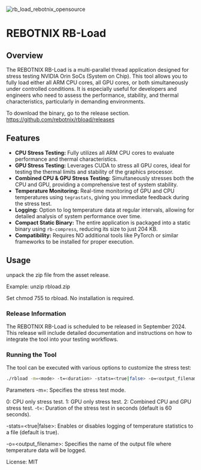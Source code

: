 ![rb_load_rebotnix_opensource](https://github.com/user-attachments/assets/e1dc4f22-664e-465e-93ee-5ffaf1c2645b)

# REBOTNIX RB-Load

## Overview

The REBOTNIX RB-Load is a multi-parallel thread application designed for stress testing NVIDIA Orin SoCs (System on Chip). This tool allows you to fully load either all ARM CPU cores, all GPU cores, or both simultaneously under controlled conditions. It is especially useful for developers and engineers who need to assess the performance, stability, and thermal characteristics, particularly in demanding environments.

To download the binary, go to the release section.
https://github.com/rebotnix/rbload/releases

## Features

- **CPU Stress Testing:** Fully utilizes all ARM CPU cores to evaluate performance and thermal characteristics.
- **GPU Stress Testing:** Leverages CUDA to stress all GPU cores, ideal for testing the thermal limits and stability of the graphics processor.
- **Combined CPU & GPU Stress Testing:** Simultaneously stresses both the CPU and GPU, providing a comprehensive test of system stability.
- **Temperature Monitoring:** Real-time monitoring of GPU and CPU temperatures using `tegrastats`, giving you immediate feedback during the stress test.
- **Logging:** Option to log temperature data at regular intervals, allowing for detailed analysis of system performance over time.
- **Compact Static Binary:** The entire application is packaged into a static binary using `rb-compress`, reducing its size to just 204 KB.
- **Compatibility:** Requires NO additional tools like PyTorch or similar frameworks to be installed for proper execution.

## Usage
unpack the zip file from the asset release.

Example:
unzip rbload.zip

Set chmod 755 to rbload. No installation is required.


### Release Information

The REBOTNIX RB-Load is scheduled to be released in September 2024. This release will include detailed documentation and instructions on how to integrate the tool into your testing workflows.

### Running the Tool

The tool can be executed with various options to customize the stress test:

```bash
./rbload -m=<mode> -t=<duration> -stats=<true|false> -o=<output_filename>
```

Parameters
-m=<mode>: Specifies the stress test mode.

0: CPU only stress test.
1: GPU only stress test.
2: Combined CPU and GPU stress test.
-t=<duration>: Duration of the stress test in seconds (default is 60 seconds).

-stats=<true|false>: Enables or disables logging of temperature statistics to a file (default is true).

-o=<output_filename>: Specifies the name of the output file where temperature data will be logged.

License: MIT
